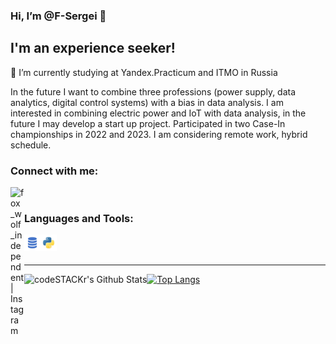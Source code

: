 ### Hi, I’m @F-Sergei 👋

## I'm an experience seeker!
🔭 I’m currently studying at Yandex.Practicum and ITMO in Russia

In the future I want to combine three professions (power supply, data analytics, digital control systems) with a bias in data analysis. I am interested in combining electric power and IoT with data analysis, in the future I may develop a start up project. Participated in two Case-In championships in 2022 and 2023. I am considering remote work, hybrid schedule.

### Connect with me:
<!--- [<img align="left" alt="nik | Twitter" width="22px" src="https://cdn.jsdelivr.net/npm/simple-icons@v3/icons/twitter.svg" />][twitter] --->
<!--- [<img align="left" alt="nik | LinkedIn" width="22px" src="https://cdn.jsdelivr.net/npm/simple-icons@v3/icons/linkedin.svg" />][linkedin] --->
<!--- [<img align="left" alt="nik | Instagram" width="22px" src="https://cdn.jsdelivr.net/npm/simple-icons@v3/icons/instagram.svg" />][instagram] --->
<!--- [<img align="left" alt="nik | VK" width="22px" src="https://cdn.jsdelivr.net/npm/simple-icons@v3/icons/vk.svg" />][vk] --->
[<img align="left" alt="fox_wolf_independent | Instagram" width="22px" src="https://cdn.jsdelivr.net/npm/simple-icons@v3/icons/telegram.svg" />][telegram]
<!--- [<img align="left" alt="nik | WhatsApp" width="22px" src="https://cdn.jsdelivr.net/npm/simple-icons@v3/icons/whatsapp.svg" />][whatsapp] --->

<!---
F-Sergei/F-Sergei is a ✨ special ✨ repository because its `README.md` (this file) appears on your GitHub profile.
You can click the Preview link to take a look at your changes.
--->

<br />

### Languages and Tools:
<!---<img align="left" alt="HTML5" width="26px" src="https://raw.githubusercontent.com/github/explore/80688e429a7d4ef2fca1e82350fe8e3517d3494d/topics/html/html.png" />
<img align="left" alt="CSS3" width="26px" src="https://raw.githubusercontent.com/github/explore/80688e429a7d4ef2fca1e82350fe8e3517d3494d/topics/css/css.png" />--->
<img align="left" alt="SQL" width="26px" src="https://raw.githubusercontent.com/github/explore/80688e429a7d4ef2fca1e82350fe8e3517d3494d/topics/sql/sql.png" />
<img align="left" alt="SQL" width="26px" src="https://raw.githubusercontent.com/github/explore/80688e429a7d4ef2fca1e82350fe8e3517d3494d/topics/python/python.png" />
<!--- <img align="left" alt="MySQL" width="26px" src="https://raw.githubusercontent.com/github/explore/80688e429a7d4ef2fca1e82350fe8e3517d3494d/topics/mysql/mysql.png" /> --->
<!--- <img align="left" alt="Git" width="26px" src="https://raw.githubusercontent.com/github/explore/80688e429a7d4ef2fca1e82350fe8e3517d3494d/topics/git/git.png" /> --->
<!--- <img align="left" alt="GitHub" width="26px" src="https://raw.githubusercontent.com/github/explore/78df643247d429f6cc873026c0622819ad797942/topics/github/github.png" />  --->

<br />
<br />

---

<img align="left" alt="codeSTACKr's Github Stats" src="https://github-readme-stats.vercel.app/api?username=F-Sergei&show_icons=true&hide_border=true" />

[![Top Langs](https://github-readme-stats.vercel.app/api/top-langs/?username=F-Sergei)](https://github.com/F-Sergei/github-readme-stats)

[yandex]: https://yandex.ru/
<!--- [twitter]: https://twitter.com/nik
[linkedin]: https://www.linkedin.com/in/nik/
[instagram]: https://www.instagram.com/nik/ --->
[telegram]: https://t.me/fox_wolf_independent
<!--- [whatsapp]: --->
